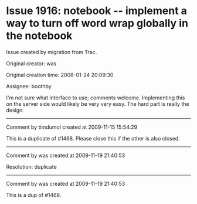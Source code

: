 # Issue 1916: notebook -- implement a way to turn off word wrap globally in the notebook

Issue created by migration from Trac.

Original creator: was

Original creation time: 2008-01-24 20:09:30

Assignee: boothby

I'm not sure what interface to use; comments welcome. Implementing this on the server side would likely be very very easy.  The hard part is really the design. 


---

Comment by timdumol created at 2009-11-15 15:54:29

This is a duplicate of #1468. Please close this if the other is also closed.


---

Comment by was created at 2009-11-19 21:40:53

Resolution: duplicate


---

Comment by was created at 2009-11-19 21:40:53

This is a dup of #1468.
